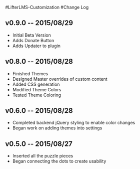 #LifterLMS-Customization
#Change Log
## v0.9.0 -- 2015/08/29
+ Initial Beta Version
+ Adds Donate Button
+ Adds Updater to plugin

## v0.8.0 -- 2015/08/28
+ Finished Themes
+ Designed Master overrides of custom content
+ Added CSS generation
+ Modified Theme Colors
+ Tested Theme Coloring

## v0.6.0 -- 2015/08/28
+ Completed backend jQuery styling to enable color changes
+ Began work on adding themes into settings

## v0.5.0 -- 2015/08/27
+ Inserted all the puzzle pieces
+ Began connecting the dots to create usability